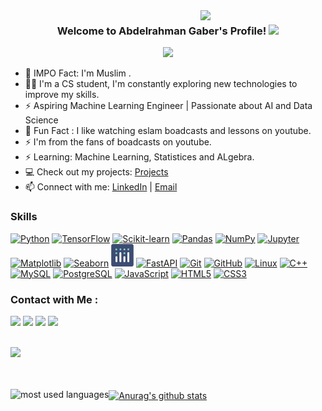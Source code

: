 
<img width="200" align="right" src="https://i.giphy.com/media/v1.Y2lkPTc5MGI3NjExOW50dW9mOWJoNHFlYmYzbzN0bm9kMjliMjBmenl0YXA1NWFmYmt3YyZlcD12MV9pbnRlcm5hbF9naWZfYnlfaWQmY3Q9Zw/LaVp0AyqR5bGsC5Cbm/giphy.gif">

<h3  align="center">
                     Welcome to Abdelrahman Gaber's Profile!
  <img src="https://media.giphy.com/media/hvRJCLFzcasrR4ia7z/giphy.gif" width="28">
</h3>

<!-- Typing SVG by DenverCoder1 - https://github.com/DenverCoder1/readme-typing-svg -->
<p align="center">
  <a href="https://github.com/DenverCoder1/readme-typing-svg"><img src="https://readme-typing-svg.herokuapp.com/?lines=AIEngineer%20|%20Learn%20Machine%20To%20See;Computer%20Vision;Always%20Learning%20Every%20Day&font=Fira%20Code&center=true&width=440&height=45&color=f75c7e&vCenter=true&size=22"></a>
</p> 


- 🌱 IMPO Fact: I'm Muslim .
- 👨‍💻 I'm a CS student, I'm constantly exploring new technologies to improve my skills.
- ⚡ Aspiring Machine Learning Engineer | Passionate about AI and Data Science
- 💬 Fun Fact : I like watching eslam boadcasts and lessons on youtube. 
- ⚡ I'm from the fans of boadcasts on youtube.
- ⚡ Learning: Machine Learning, Statistices and ALgebra.
- 💻 Check out my projects: [Projects](https://github.com/AbdelrahmanGaber528?tab=repositories)
- 📫 Connect with me: [LinkedIn](https://www.linkedin.com/in/abdelrahman-gaber-937b6028b/) | [Email](mailto:abdelrahmangaber002@gmail.com?subject=Project%20Inquiry&body=Hi%2C%20I%27m%20interested%20in%20your%20work%21)                                  


### Skills

<p align="left">
<a href="https://www.python.org/" target="_blank" rel="noreferrer"><img src="https://raw.githubusercontent.com/danielcranney/readme-generator/main/public/icons/skills/python-colored.svg" width="36" height="36" alt="Python" /></a>
<a href="https://www.tensorflow.org/" target="_blank" rel="noreferrer"><img src="https://cdn.jsdelivr.net/gh/devicons/devicon@latest/icons/tensorflow/tensorflow-original.svg" width="36" height="36" alt="TensorFlow" /></a>
<a href="https://scikit-learn.org/" target="_blank" rel="noreferrer"><img src="https://cdn.jsdelivr.net/gh/devicons/devicon@latest/icons/scikitlearn/scikitlearn-original.svg" width="36" height="36" alt="Scikit-learn" /></a>
<a href="https://pandas.pydata.org/" target="_blank" rel="noreferrer"><img src="https://cdn.jsdelivr.net/gh/devicons/devicon@latest/icons/pandas/pandas-original.svg" width="36" height="36" alt="Pandas" /></a>
<a href="https://numpy.org/" target="_blank" rel="noreferrer"><img src="https://cdn.jsdelivr.net/gh/devicons/devicon@latest/icons/numpy/numpy-original.svg" width="36" height="36" alt="NumPy" /></a>
<a href="https://jupyter.org/" target="_blank" rel="noreferrer"><img src="https://cdn.jsdelivr.net/gh/devicons/devicon@latest/icons/jupyter/jupyter-original.svg" width="36" height="36" alt="Jupyter" /></a>
<a href="https://matplotlib.org/" target="_blank" rel="noreferrer"><img src="https://cdn.jsdelivr.net/gh/devicons/devicon@latest/icons/matplotlib/matplotlib-original.svg" width="36" height="36" alt="Matplotlib" /></a>
<a href="https://seaborn.pydata.org/" target="_blank" rel="noreferrer"><img src="https://seaborn.pydata.org/_static/logo-wide-lightbg.svg" width="36" height="36" alt="Seaborn" /></a>
<a href="https://plotly.com/" target="_blank" rel="noreferrer"><img src="https://raw.githubusercontent.com/devicons/devicon/master/icons/plotly/plotly-original.svg" width="36" height="36" alt="Plotly" /></a>
<a href="https://fastapi.tiangolo.com/" target="_blank" rel="noreferrer"><img src="https://cdn.jsdelivr.net/gh/devicons/devicon@latest/icons/fastapi/fastapi-original.svg" width="36" height="36" alt="FastAPI" /></a>
<a href="https://git-scm.com/" target="_blank" rel="noreferrer"><img src="https://raw.githubusercontent.com/danielcranney/readme-generator/main/public/icons/skills/git-colored.svg" width="36" height="36" alt="Git" /></a>
<a href="https://github.com/" target="_blank" rel="noreferrer"><img src="https://cdn.jsdelivr.net/gh/devicons/devicon@latest/icons/github/github-original.svg" width="36" height="36" alt="GitHub" /></a>
<a href="https://www.linux.org/" target="_blank" rel="noreferrer"><img src="https://raw.githubusercontent.com/danielcranney/readme-generator/main/public/icons/skills/linux-colored.svg" width="36" height="36" alt="Linux" /></a>
<a href="https://docs.microsoft.com/en-us/cpp/?view=msvc-170" target="_blank" rel="noreferrer"><img src="https://raw.githubusercontent.com/danielcranney/readme-generator/main/public/icons/skills/cplusplus-colored.svg" width="36" height="36" alt="C++" /></a>
<a href="https://www.mysql.com/" target="_blank" rel="noreferrer"><img src="https://raw.githubusercontent.com/danielcranney/readme-generator/main/public/icons/skills/mysql-colored.svg" width="36" height="36" alt="MySQL" /></a>
<a href="https://www.postgresql.org/" target="_blank" rel="noreferrer"><img src="https://cdn.jsdelivr.net/gh/devicons/devicon@latest/icons/postgresql/postgresql-original.svg" width="36" height="36" alt="PostgreSQL" /></a>
<a href="https://developer.mozilla.org/en-US/docs/Web/JavaScript" target="_blank" rel="noreferrer"><img src="https://raw.githubusercontent.com/danielcranney/readme-generator/main/public/icons/skills/javascript-colored.svg" width="36" height="36" alt="JavaScript" /></a>
<a href="https://developer.mozilla.org/en-US/docs/Glossary/HTML5" target="_blank" rel="noreferrer"><img src="https://raw.githubusercontent.com/danielcranney/readme-generator/main/public/icons/skills/html5-colored.svg" width="36" height="36" alt="HTML5" /></a>
<a href="https://www.w3.org/TR/CSS/#css" target="_blank" rel="noreferrer"><img src="https://raw.githubusercontent.com/danielcranney/readme-generator/main/public/icons/skills/css3-colored.svg" width="36" height="36" alt="CSS3" /></a>
</p>



### Contact with Me :

<a href="https://linkedin.com/in/abdelrahman-gaber-937b6028b" target="_blank"><img src="https://img.shields.io/badge/-LinkedIn-blue?style=for-the-badge&logo=linkedin&logoColor=white"/></a>
<a href="https://t.me/AbdelrahmanGaber528" target="_blank"><img src="https://img.shields.io/badge/-Telegram-blue?style=for-the-badge&logo=Telegram&logoColor=white"/></a>
<a href="https://x.com/Abdelrahman528" target="_blank"><img src="https://img.shields.io/badge/-Twitter-blue?style=for-the-badge&logo=X&logoColor=white"/></a>
<a href="https://www.facebook.com/AbdelrahmanGaber404" target="_blank"><img src="https://img.shields.io/badge/-Facebook-blue?style=for-the-badge&logo=Facebook&logoColor=white"/></a>


<br>
 <a href="https://komarev.com/ghpvc/?username=abdelrahmangaber528&style=for-the-badge">
    <img src="https://komarev.com/ghpvc/?username=abdelrahmangaber528&style=for-the-badge">
</a>

<br><br>
<img align="left"  src="https://github-readme-stats.vercel.app/api/top-langs?username=abdelrahmangaber528&show_icons=true&locale=en&layout=compact&theme=radical" alt="most used languages" /><a href="https://github.com/anuraghazra/github-readme-stats"><img align="center" src="https://github-readme-stats.vercel.app/api?username=AbdelrahmanGaber528&show_icons=true&include_all_commits=true&theme=radical&hide_border=false" alt="Anurag's github stats" />
